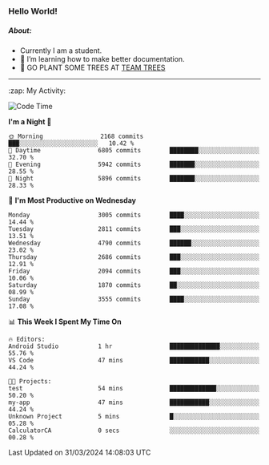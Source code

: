 ### Hello World!

##### About:
- Currently I am a student.
- 🌱 I’m learning how to make better documentation.
- 🌱 GO PLANT SOME TREES AT [TEAM TREES](https://teamtrees.org/)

---
  <summary>:zap: My Activity:</summary>
  
<!--START_SECTION:waka-->
![Code Time](http://img.shields.io/badge/Code%20Time-1%2C304%20hrs%2044%20mins-blue)

**I'm a Night 🦉** 

```text
🌞 Morning                2168 commits        ███░░░░░░░░░░░░░░░░░░░░░░   10.42 % 
🌆 Daytime                6805 commits        ████████░░░░░░░░░░░░░░░░░   32.70 % 
🌃 Evening                5942 commits        ███████░░░░░░░░░░░░░░░░░░   28.55 % 
🌙 Night                  5896 commits        ███████░░░░░░░░░░░░░░░░░░   28.33 % 
```
📅 **I'm Most Productive on Wednesday** 

```text
Monday                   3005 commits        ████░░░░░░░░░░░░░░░░░░░░░   14.44 % 
Tuesday                  2811 commits        ███░░░░░░░░░░░░░░░░░░░░░░   13.51 % 
Wednesday                4790 commits        ██████░░░░░░░░░░░░░░░░░░░   23.02 % 
Thursday                 2686 commits        ███░░░░░░░░░░░░░░░░░░░░░░   12.91 % 
Friday                   2094 commits        ███░░░░░░░░░░░░░░░░░░░░░░   10.06 % 
Saturday                 1870 commits        ██░░░░░░░░░░░░░░░░░░░░░░░   08.99 % 
Sunday                   3555 commits        ████░░░░░░░░░░░░░░░░░░░░░   17.08 % 
```


📊 **This Week I Spent My Time On** 

```text
🔥 Editors: 
Android Studio           1 hr                ██████████████░░░░░░░░░░░   55.76 % 
VS Code                  47 mins             ███████████░░░░░░░░░░░░░░   44.24 % 

🐱‍💻 Projects: 
test                     54 mins             █████████████░░░░░░░░░░░░   50.20 % 
my-app                   47 mins             ███████████░░░░░░░░░░░░░░   44.24 % 
Unknown Project          5 mins              █░░░░░░░░░░░░░░░░░░░░░░░░   05.28 % 
CalculatorCA             0 secs              ░░░░░░░░░░░░░░░░░░░░░░░░░   00.28 % 
```


 Last Updated on 31/03/2024 14:08:03 UTC
<!--END_SECTION:waka-->
